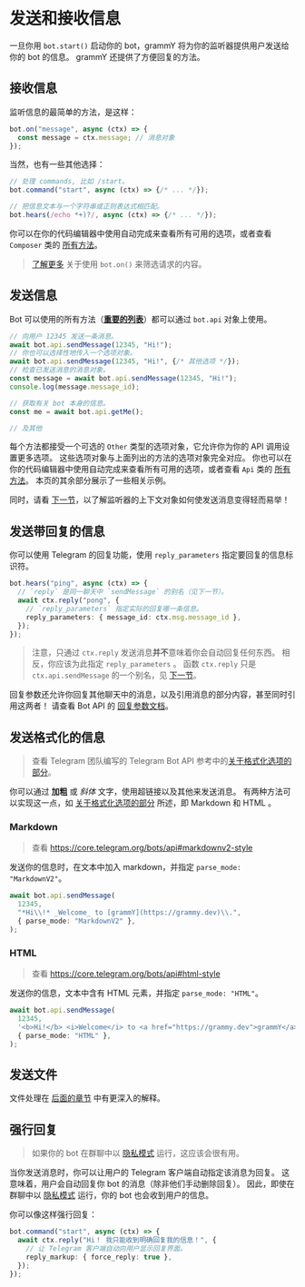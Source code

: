 # 发送和接收信息

一旦你用 `bot.start()` 启动你的 bot，grammY 将为你的监听器提供用户发送给你的 bot 的信息。
grammY 还提供了方便回复的方法。

## 接收信息

监听信息的最简单的方法，是这样：

```ts
bot.on("message", async (ctx) => {
  const message = ctx.message; // 消息对象
});
```

当然，也有一些其他选择：

```ts
// 处理 commands, 比如 /start。
bot.command("start", async (ctx) => {/* ... */});

// 把信息文本与一个字符串或正则表达式相匹配。
bot.hears(/echo *+)?/, async (ctx) => {/* ... */});
```

你可以在你的代码编辑器中使用自动完成来查看所有可用的选项，或者查看 `Composer` 类的 [所有方法](/ref/core/composer)。

> [了解更多](./filter-queries) 关于使用 `bot.on()` 来筛选请求的内容。

## 发送信息

Bot 可以使用的所有方法（**[重要的列表](https://core.telegram.org/bots/api#available-methods)**）都可以通过 `bot.api` 对象上使用。

```ts
// 向用户 12345 发送一条消息。
await bot.api.sendMessage(12345, "Hi!");
// 你也可以选择性地传入一个选项对象。
await bot.api.sendMessage(12345, "Hi!", {/* 其他选项 */});
// 检查已发送消息的消息对象。
const message = await bot.api.sendMessage(12345, "Hi!");
console.log(message.message_id);

// 获取有关 bot 本身的信息。
const me = await bot.api.getMe();

// 及其他
```

每个方法都接受一个可选的 `Other` 类型的选项对象，它允许你为你的 API 调用设置更多选项。
这些选项对象与上面列出的方法的选项对象完全对应。
你也可以在你的代码编辑器中使用自动完成来查看所有可用的选项，或者查看 `Api` 类的 [所有方法](/ref/core/api)。
本页的其余部分展示了一些相关示例。

同时，请看 [下一节](./context)，以了解监听器的上下文对象如何使发送消息变得轻而易举！

## 发送带回复的信息

你可以使用 Telegram 的回复功能，使用 `reply_parameters` 指定要回复的信息标识符。

```ts
bot.hears("ping", async (ctx) => {
  // `reply` 是同一聊天中 `sendMessage` 的别名（见下一节）。
  await ctx.reply("pong", {
    // `reply_parameters` 指定实际的回复哪一条信息。
    reply_parameters: { message_id: ctx.msg.message_id },
  });
});
```

> 注意，只通过 `ctx.reply` 发送消息**并不**意味着你会自动回复任何东西。
> 相反，你应该为此指定 `reply_parameters` 。
> 函数 `ctx.reply` 只是 `ctx.api.sendMessage` 的一个别名，见 [下一节](./context#可用操作)。

回复参数还允许你回复其他聊天中的消息，以及引用消息的部分内容，甚至同时引用这两者！
请查看 Bot API 的 [回复参数文档](https://core.telegram.org/bots/api#replyparameters)。

## 发送格式化的信息

> 查看 Telegram 团队编写的 Telegram Bot API 参考中的[关于格式化选项的部分](https://core.telegram.org/bots/api#formatting-options)。

你可以通过 **加粗** 或 _斜体_ 文字，使用超链接以及其他来发送消息。
有两种方法可以实现这一点，如 [关于格式化选项的部分](https://core.telegram.org/bots/api#formatting-options) 所述，即 Markdown 和 HTML 。

### Markdown

> 查看 <https://core.telegram.org/bots/api#markdownv2-style>

发送你的信息时，在文本中加入 markdown，并指定 `parse_mode: "MarkdownV2"`。

```ts
await bot.api.sendMessage(
  12345,
  "*Hi\\!* _Welcome_ to [grammY](https://grammy.dev)\\.",
  { parse_mode: "MarkdownV2" },
);
```

### HTML

> 查看 <https://core.telegram.org/bots/api#html-style>

发送你的信息，文本中含有 HTML 元素，并指定 `parse_mode: "HTML"`。

```ts
await bot.api.sendMessage(
  12345,
  '<b>Hi!</b> <i>Welcome</i> to <a href="https://grammy.dev">grammY</a>.',
  { parse_mode: "HTML" },
);
```

## 发送文件

文件处理在 [后面的章节](./files#发送文件) 中有更深入的解释。

## 强行回复

> 如果你的 bot 在群聊中以 [隐私模式](https://core.telegram.org/bots/features#privacy-mode) 运行，这应该会很有用。

当你发送消息时，你可以让用户的 Telegram 客户端自动指定该消息为回复。
这意味着，用户会自动回复你 bot 的消息（除非他们手动删除回复）。
因此，即使在群聊中以 [隐私模式](https://core.telegram.org/bots/features#privacy-mode) 运行，你的 bot 也会收到用户的信息。

你可以像这样强行回复：

```ts
bot.command("start", async (ctx) => {
  await ctx.reply("Hi！ 我只能收到明确回复我的信息！", {
    // 让 Telegram 客户端自动向用户显示回复界面。
    reply_markup: { force_reply: true },
  });
});
```
